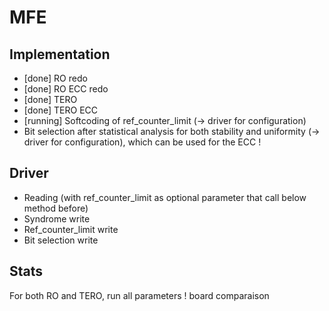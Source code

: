 # MFE

## Implementation

- [done] RO redo
- [done] RO ECC redo
- [done] TERO
- [done] TERO ECC
- [running] Softcoding of ref_counter_limit (-> driver for configuration)
- Bit selection after statistical analysis for both stability and uniformity (-> driver for configuration), which can be used for the ECC !

## Driver

- Reading (with ref_counter_limit as optional parameter that call below method before)
- Syndrome write
- Ref_counter_limit write
- Bit selection write

## Stats

For both RO and TERO, run all parameters !
board comparaison